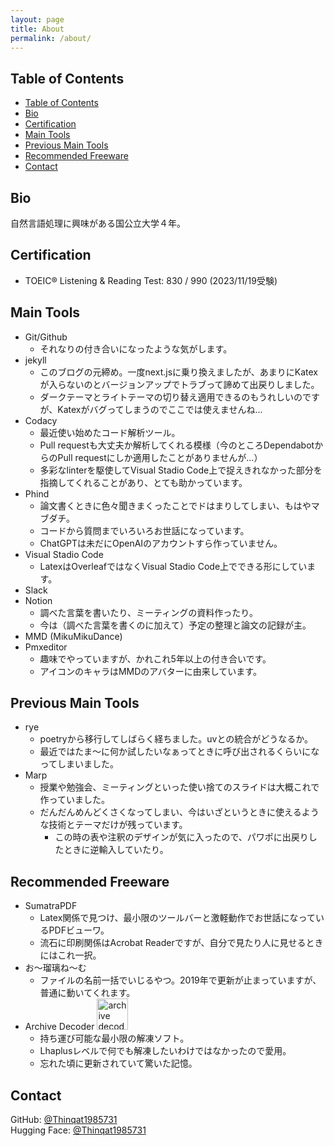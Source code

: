 ```yaml
---
layout: page
title: About
permalink: /about/
---
```


## Table of Contents

- [Table of Contents](#table-of-contents)
- [Bio](#bio)
- [Certification](#certification)
- [Main Tools](#main-tools)
- [Previous Main Tools](#previous-main-tools)
- [Recommended Freeware](#recommended-freeware)
- [Contact](#contact)

## Bio

自然言語処理に興味がある国公立大学４年。

## Certification

- TOEIC® Listening & Reading Test: 830 / 990 (2023/11/19受験)

## Main Tools

- Git/Github
  - それなりの付き合いになったような気がします。
- jekyll
  - このブログの元締め。一度next.jsに乗り換えましたが、あまりにKatexが入らないのとバージョンアップでトラブって諦めて出戻りしました。
  - ダークテーマとライトテーマの切り替え適用できるのもうれしいのですが、Katexがバグってしまうのでここでは使えませんね...
- Codacy
  - 最近使い始めたコード解析ツール。
  - Pull requestも大丈夫か解析してくれる模様（今のところDependabotからのPull requestにしか適用したことがありませんが...）
  - 多彩なlinterを駆使してVisual Stadio Code上で捉えきれなかった部分を指摘してくれることがあり、とても助かっています。
- Phind
  - 論文書くときに色々聞きまくったことでドはまりしてしまい、もはやマブダチ。
  - コードから質問までいろいろお世話になっています。
  - ChatGPTは未だにOpenAIのアカウントすら作っていません。
- Visual Stadio Code
  - LatexはOverleafではなくVisual Stadio Code上でできる形にしています。
- Slack
- Notion
  - 調べた言葉を書いたり、ミーティングの資料作ったり。
  - 今は（調べた言葉を書くのに加えて）予定の整理と論文の記録が主。
- MMD (MikuMikuDance)
- Pmxeditor
  - 趣味でやっていますが、かれこれ5年以上の付き合いです。
  - アイコンのキャラはMMDのアバターに由来しています。

## Previous Main Tools

- rye
  - poetryから移行してしばらく経ちました。uvとの統合がどうなるか。
  - 最近ではたま～に何か試したいなぁってときに呼び出されるくらいになってしまいました。
- Marp
  - 授業や勉強会、ミーティングといった使い捨てのスライドは大概これで作っていました。
  - だんだんめんどくさくなってしまい、今はいざというときに使えるような技術とテーマだけが残っています。
    - この時の表や注釈のデザインが気に入ったので、パワポに出戻りしたときに逆輸入していたり。

## Recommended Freeware

- SumatraPDF
  - Latex関係で見つけ、最小限のツールバーと激軽動作でお世話になっているPDFビューワ。
  - 流石に印刷関係はAcrobat Readerですが、自分で見たり人に見せるときにはこれ一択。
- お～瑠璃ね～む
  - ファイルの名前一括でいじるやつ。2019年で更新が止まっていますが、普通に動いてくれます。
- Archive Decoder <img src="https://forest.watch.impress.co.jp/library/img/file/10820/icon.gif" height="50px" width="50px" alt="archive decoder icon">
  - 持ち運び可能な最小限の解凍ソフト。
  - Lhaplusレベルで何でも解凍したいわけではなかったので愛用。
  - 忘れた頃に更新されていて驚いた記憶。

## Contact

GitHub: [@Thinqat1985731](https://github.com/Thinqat1985731)<br>
Hugging Face: [@Thinqat1985731](https://huggingface.co/Thinqat1985731)
